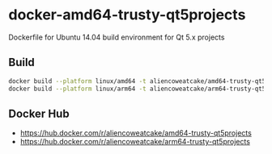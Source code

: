 # docker-amd64-trusty-qt5projects
Dockerfile for Ubuntu 14.04 build environment for Qt 5.x projects

## Build

```bash
docker build --platform linux/amd64 -t aliencoweatcake/amd64-trusty-qt5projects:qt5.15.8 .
docker build --platform linux/arm64 -t aliencoweatcake/arm64-trusty-qt5projects:qt5.15.8 .
```

## Docker Hub

* https://hub.docker.com/r/aliencoweatcake/amd64-trusty-qt5projects
* https://hub.docker.com/r/aliencoweatcake/arm64-trusty-qt5projects
